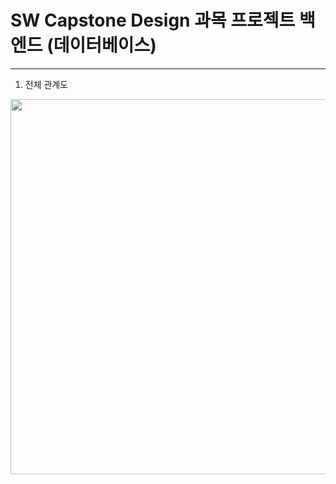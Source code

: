 # SW Capstone Design 과목 프로젝트 백엔드 (데이터베이스)
---
1. 전체 관계도

<img src="https://user-images.githubusercontent.com/68410822/159906709-5716172d-f1a2-4a81-b655-c217247c9b31.png" width="800" height="600"/>
